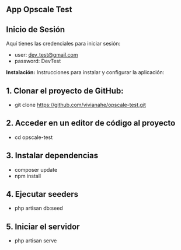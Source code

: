 ## App Opscale Test

## Inicio de Sesión

Aquí tienes las credenciales para iniciar sesión:

- user: dev_test@gmail.com
- password: DevTest

**Instalación:**
Instrucciones para instalar y configurar la aplicación:

## 1. Clonar el proyecto de GitHub: 
- git clone https://github.com/vivianahe/opscale-test.git

## 2. Acceder en un editor de código al proyecto
- cd opscale-test

## 3. Instalar dependencias
- composer update
- npm install

## 4. Ejecutar seeders
- php artisan db:seed

## 5. Iniciar el servidor
- php artisan serve